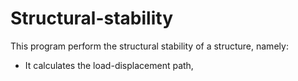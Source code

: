 # Structural-stability
This program perform the structural stability of a structure, namely:
* It calculates the load-displacement path,
